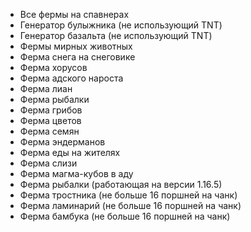 - Все фермы на спавнерах
- Генератор булыжника (не использующий TNT)
- Генератор базальта (не использующий TNT)
- Фермы мирных животных
- Ферма снега на снеговике
- Ферма хорусов
- Ферма адского нароста
- Ферма лиан
- Ферма рыбалки
- Ферма грибов
- Ферма цветов
- Ферма семян
- Ферма эндерманов
- Ферма еды на жителях
- Ферма слизи
- Ферма магма-кубов в аду
- Ферма рыбалки (работающая на версии 1.16.5)
- Ферма тростника (не больше 16 поршней на чанк)
- Ферма ламинарий (не больше 16 поршней на чанк)
- Ферма бамбука (не больше 16 поршней на чанк)
